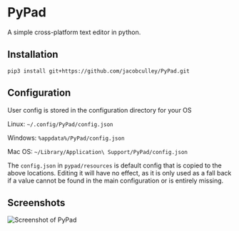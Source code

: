 # PyPad
A simple cross-platform text editor in python.

## Installation
`pip3 install git+https://github.com/jacobculley/PyPad.git`

## Configuration
User config is stored in the configuration directory for your OS

Linux: `~/.config/PyPad/config.json`

Windows: `%appdata%/PyPad/config.json`

Mac OS: `~/Library/Application\ Support/PyPad/config.json`

The `config.json` in `pypad/resources` is default config that is copied to the above locations.
Editing it will have no effect, as it is only used as a fall back if a value cannot be found in the main configuration or is entirely missing.

## Screenshots

![Screenshot of PyPad](https://i.imgur.com/ksWUpA4.png)
